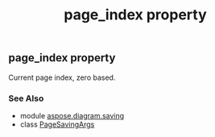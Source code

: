 ﻿---
title: page_index property
second_title: Aspose.Diagram for Python via .NET API References
description: 
type: docs
weight: 40
url: /python-net/aspose.diagram.saving/pagesavingargs/page_index/
is_root: false
---

## page_index property


Current page index, zero based.

### See Also
* module [aspose.diagram.saving](../../)
* class [PageSavingArgs](/diagram/python-net/aspose.diagram.saving/pagesavingargs)

